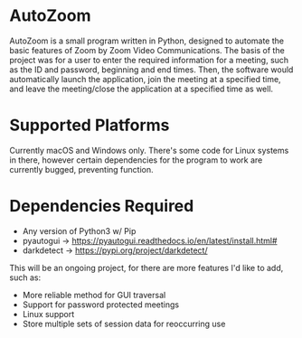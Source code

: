 # AutoZoom
AutoZoom is a small program written in Python, designed to automate the basic features of Zoom by Zoom Video Communications. The basis of the project was for a user to enter the required information for a meeting, such as the ID and password, beginning and end times. Then, the software would automatically launch the application, join the meeting at a specified time, and leave the meeting/close the application at a specified time as well.

# Supported Platforms
Currently macOS and Windows only. There's some code for Linux systems in there, however certain dependencies for the program to work are currently bugged, preventing function.

# Dependencies Required
  - Any version of Python3 w/ Pip
  - pyautogui -> https://pyautogui.readthedocs.io/en/latest/install.html#
  - darkdetect -> https://pypi.org/project/darkdetect/

This will be an ongoing project, for there are more features I'd like to add, such as:
  - More reliable method for GUI traversal
  - Support for password protected meetings
  - Linux support
  - Store multiple sets of session data for reoccurring use
